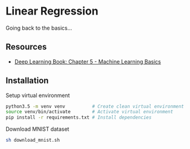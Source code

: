 # Linear Regression

Going back to the basics...

## Resources

- [Deep Learning Book: Chapter 5 - Machine Learning Basics](http://www.deeplearningbook.org/contents/ml.html)

## Installation

Setup virtual environment

```bash
python3.5 -m venv venv          # Create clean virtual environment
source venv/bin/activate        # Activate virtual environment
pip install -r requirements.txt # Install dependencies
```

Download MNIST dataset
```bash
sh download_mnist.sh
```
